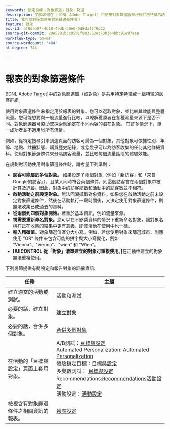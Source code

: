 ```yaml
---
keywords: 鎖定目標；對象篩選；對象；篩選
description: 了解如何在 [!DNL Adobe Target] 中使用對象篩選器來檢視共用特徵的訪客的資料。
title: 我可以對報表使用對象篩選條件嗎？
feature: 對象
exl-id: af8dae97-4b10-4edb-a0e6-0d8daf2f0d22
source-git-commit: 20a5201b5c05b1f083252ac73b3b4bbc91e97aaa
workflow-type: tm+mt
source-wordcount: '484'
ht-degree: 74%

---
```


# 報表的對象篩選條件

[!DNL Adobe Target]中的對象篩選器（或對象）是共用特定特徵或一組特徵的訪客群組。

使用對象篩選條件來指定用於報表的對象。您可以選取對象，並比較其效能與整體流量。您可能想要與一般流量進行比較，以瞭解獲勝者在各種流量來源下是否不同。對象篩選器可協助您探索應鎖定在不同內容的潛在對象。 在許多情況下，單一成功者並不適用於所有流量。

例如，從特定搜尋引擎到達頁面的訪客可歸為一個對象。其他對象可依據性別、年齡、地點、註冊狀態、購買歷史記錄，或您幾乎可以為訪客收集的任何其他詳細資料。使用對象篩選條件來分隔訪客流量，並比較每個流量區段的體驗效能。

在規劃對活動使用對象篩選條件時，請考量下列準則：

* **訪客可能屬於多個對象。** 如果設定了兩個對象（例如「新訪客」和「來自Google的訪客」），且某人同時符合兩個條件，則這個訪客會在兩個對象中被計算及追蹤。因此，對象中的訪客總數和活動中的訪客數並不相符。
* **啟動活動之前設定對象。**&#x200B;無法回溯擷取對象資料。如果您在啟動活動之前未設定對象篩選條件，然後在活動執行一段時間後，又決定使用對象篩選條件，則無法收集已成過去的資料。
* **從兩個到四個對象開始。**&#x200B;著重於基本資訊，例如流量來源。
* **視需要重新命名對象。**&#x200B;您可以在不影響資料的情況下重新命名對象，讓對象名稱在正在收集的結果中更有意義，即使活動在使用中也一樣。
* **輸入精確值。**&#x200B;對象篩選值區分大小寫。例如，若您使用對象來篩選城市，則應使用 &quot;OR&quot; 條件來包含可能的拼字與大小寫變化，例如 &quot;Vienna&quot;、&quot;vienna&quot;、&quot;wien&quot; 和 &quot;Wien&quot;。
* **[!UICONTROL 從「對象」清單建立的對象可重複使用。]**&#x200B;在活動中建立的對象無法重複使用。

下列幾節提供有關設定和報告對象的詳細資訊:

| 任務 | 主題 |
|--- |--- |
| 建立適當的活動或測試。 | [活動和測試](/help/c-intro/target-key-concepts.md) |
| 必要的話，建立對象。 | [建立對象](/help/c-target/c-audiences/create-audience.md) |
| 必要的話，合併多個對象。 | [合併多個對象](/help/c-target/combining-multiple-audiences.md) |
| 在活動的「目標與設定」頁面上套用對象。 | A/B測試：[目標與設定](/help/c-activities/t-test-ab/t-test-create-ab/ab-goals-and-settings.md)<br>Automated Personalization: [Automated Personalization](/help/c-activities/t-automated-personalization/automated-personalization.md)<br>體驗鎖定目標：[目標與設定](/help/c-activities/t-experience-target/t-xt-create/xt-goals-and-settings.md)<br>多變數測試： [目標與設定](/help/c-activities/c-multivariate-testing/t-create-multivariate-test/goals-and-settings.md)<br>Recommendations:[Recommendations活動設定](/help/c-recommendations/t-create-recs-activity/recs-activity-settings.md)<br>活動設定：[活動設定](/help/c-activities/activity-settings.md) |
| 檢視含有對象篩選條件之相關資訊的報表。 | [報表設定](/help/c-reports/c-report-settings/report-settings.md) |
